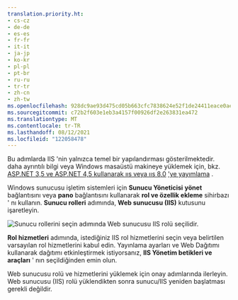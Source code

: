 ```yaml
---
translation.priority.ht:
- cs-cz
- de-de
- es-es
- fr-fr
- it-it
- ja-jp
- ko-kr
- pl-pl
- pt-br
- ru-ru
- tr-tr
- zh-cn
- zh-tw
ms.openlocfilehash: 928dc9ae93d475cd05b663cfc7838624e52f1de24411eace0ae7ac9ba818c31f
ms.sourcegitcommit: c72b2f603e1eb3a4157f00926df2e263831ea472
ms.translationtype: MT
ms.contentlocale: tr-TR
ms.lasthandoff: 08/12/2021
ms.locfileid: "122058478"
---
```

Bu adımlarda IIS 'nin yalnızca temel bir yapılandırması gösterilmektedir. daha ayrıntılı bilgi veya Windows masaüstü makineye yüklemek için, bkz. [ASP.NET 3,5 ve ASP.NET 4,5 kullanarak ııs veya ııs 8,0](/iis/get-started/whats-new-in-iis-8/iis-80-using-aspnet-35-and-aspnet-45) ['ye yayımlama](/aspnet/core/publishing/iis?tabs=aspnetcore2x#iis-configuration) .

Windows sunucusu işletim sistemleri için **Sunucu Yöneticisi** **yönet** bağlantısını veya **pano** bağlantısını kullanarak **rol ve özellik ekleme** sihirbazı ' nı kullanın. **Sunucu rolleri** adımında, **Web sunucusu (IIS)** kutusunu işaretleyin.

![Sunucu rollerini seçin adımında Web sunucusu IIS rolü seçilidir.](../media/remotedbg-server-roles-ws2012.png)

**Rol hizmetleri** adımında, istediğiniz IIS rol hizmetlerini seçin veya belirtilen varsayılan rol hizmetlerini kabul edin. Yayınlama ayarları ve Web Dağıtımı kullanarak dağıtımı etkinleştirmek istiyorsanız, **IIS Yönetim betikleri ve araçları** ' nın seçildiğinden emin olun.

Web sunucusu rolü ve hizmetlerini yüklemek için onay adımlarında ilerleyin. Web sunucusu (IIS) rolü yüklendikten sonra sunucu/IIS yeniden başlatması gerekli değildir.